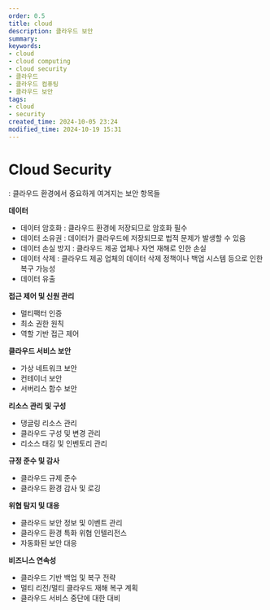 ```yaml
---
order: 0.5
title: cloud
description: 클라우드 보안
summary:
keywords:
- cloud
- cloud computing
- cloud security
- 클라우드
- 클라우드 컴퓨팅
- 클라우드 보안
tags:
- cloud
- security
created_time: 2024-10-05 23:24
modified_time: 2024-10-19 15:31
---
```


# Cloud Security
: 클라우드 환경에서 중요하게 여겨지는 보안 항목들


**데이터**
- 데이터 암호화 : 클라우드 환경에 저장되므로 암호화 필수
- 데이터 소유권 : 데이터가 클라우드에 저장되므로 법적 문제가 발생할 수 있음 
- 데이터 손실 방지 : 클라우드 제공 업체나 자연 재해로 인한 손실
- 데이터 삭제 : 클라우드 제공 업체의 데이터 삭제 정책이나 백업 시스템 등으로 인한 복구 가능성
- 데이터 유출 


**접근 제어 및 신원 관리**
- 멀티팩터 인증
- 최소 권한 원칙
- 역할 기반 접근 제어


**클라우드 서비스 보안**
- 가상 네트워크 보안
- 컨테이너 보안
- 서버리스 함수 보안


**리소스 관리 및 구성**
- 댕글링 리소스 관리
- 클라우드 구성 및 변경 관리
- 리소스 태깅 및 인벤토리 관리


**규정 준수 및 감사**
- 클라우드 규제 준수
- 클라우드 환경 감사 및 로깅


**위협 탐지 및 대응**
- 클라우드 보안 정보 및 이벤트 관리
- 클라우드 환경 특화 위협 인텔리전스
- 자동화된 보안 대응


**비즈니스 연속성**
- 클라우드 기반 백업 및 복구 전략
- 멀티 리전/멀티 클라우드 재해 복구 계획
- 클라우드 서비스 중단에 대한 대비